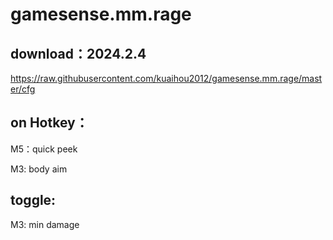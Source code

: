 # gamesense.mm.rage



download：2024.2.4
---
https://raw.githubusercontent.com/kuaihou2012/gamesense.mm.rage/master/cfg











on Hotkey：
---
M5：quick peek 

M3: body aim


toggle:
---


M3: min damage


